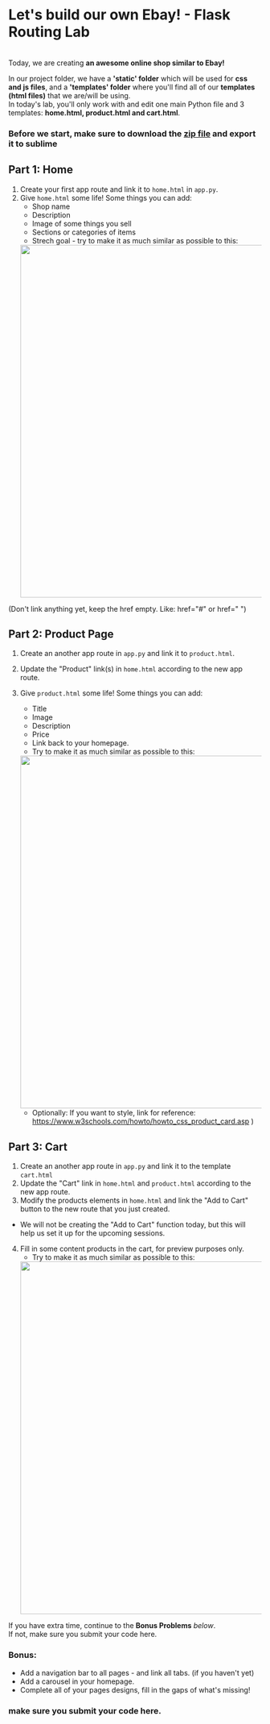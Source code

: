# Let's build our own Ebay! - Flask Routing Lab
<br/>
Today, we are creating <b>an awesome online shop similar to Ebay!</b>
<br/>

In our project folder, we have a <b>'static' folder</b> which will be used for <b>css and js files</b>, and a <b>'templates' folder</b> where you'll find all of our <b>templates (html files)</b> that we are/will be using.
<br/>
In today's lab, you'll only work with and edit one main Python file and 3 templates: <b>home.html, product.html and cart.html</b>.
<br/>
 


### Before we start, make sure to download the [zip file]([url](https://drive.google.com/file/d/1ZQyJqusIpa0ZJ20rLJppTPkg9VW43fkO/view?usp=sharing)) and export it to sublime

## Part 1: Home
1. Create your first app route and link it to `home.html` in `app.py`. 
2. Give `home.html` some life! Some things you can add:
    - Shop name
    - Description
    - Image of some things you sell
    - Sections or categories of items
    - Strech goal - try to make it as much similar as possible to this:
    <img src="https://github.com/meet-projects/Y2-Summer-Labs/blob/master/0.5%20Flask%20Routing/ebayHomepage.png" width="700">
(Don't link anything yet, keep the href empty. Like: href="#" or href=" ")

## Part 2: Product Page
1. Create an another app route in `app.py` and link it to `product.html`.
2. Update the "Product" link(s) in `home.html` according to the new app route.
3. Give `product.html` some life! Some things you can add:
    - Title
    - Image
    - Description
    - Price
    - Link back to your homepage.
    - Try to make it as much similar as possible to this:
    <img src="https://github.com/meet-projects/Y2-Summer-Labs/blob/master/0.5%20Flask%20Routing/ebayProduct.png" width="700">
    
    - Optionally: If you want to style, link for reference: https://www.w3schools.com/howto/howto_css_product_card.asp )

## Part 3: Cart
1. Create an another app route in `app.py` and link it to the template `cart.html`
2. Update the "Cart" link in `home.html` and `product.html` according to the new app route.
3. Modify the products elements in `home.html` and link the "Add to Cart" button to the new route that you just created.
* We will not be creating the "Add to Cart" function today, but this will help us set it up for the upcoming sessions.
4. Fill in some content products in the cart, for preview purposes only.
    - Try to make it as much similar as possible to this:
    <img src="https://github.com/meet-projects/Y2-Summer-Labs/blob/master/0.5%20Flask%20Routing/ebayCart.png" width="700">

If you have extra time, continue to the **Bonus Problems** *below*. <br>
If not, make sure you submit your code here.


### Bonus:
- Add a navigation bar to all pages - and link all tabs. (if you haven't yet)
- Add a carousel in your homepage.
- Complete all of your pages designs, fill in the gaps of what's missing!


### make sure you submit your code here.
